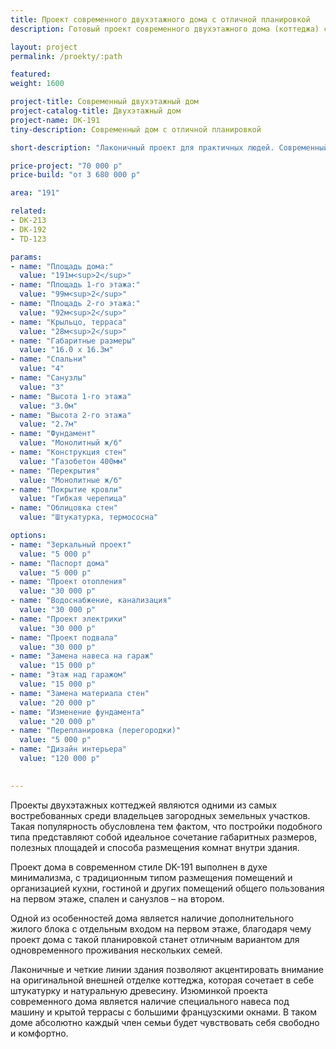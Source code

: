 ```yaml
---
title: Проект современного двухэтажного дома с отличной планировкой
description: Готовый проект современного двухэтажного дома (коттеджа) с отличной планировкой, из кирпича, газобетона или пеноблоков. Площадь&#58; 191 м.кв.

layout: project
permalink: /proekty/:path

featured:
weight: 1600

project-title: Современный двухэтажный дом
project-catalog-title: Двухэтажный дом
project-name: DK-191
tiny-description: Современный дом с отличной планировкой

short-description: "Лаконичный проект для практичных людей. Современный двухэтажный дом общей площадью 191 м<sup>2</sup> облицован штукатуркой и термососной. Навес над парковкой защитит ваш автомобиль от неприятных погодных условий, а небольшая крытая терраса позволит наслаждаться свежим воздухом в любую погоду. Это решение для семьи из нескольких поколений, так как в доме предусмотрен отдельный жилой блок на первом этаже со спальней и ванной комнатой. Кухня изолирована от столовой, поэтому гости, собираясь за праздничным столом, не будут видеть ваших приготовлений."

price-project: "70 000 р"
price-build: "от 3 680 000 р"

area: "191"

related:
- DK-213
- DK-192
- TD-123

params:
- name: "Площадь дома:"
  value: "191м<sup>2</sup>"
- name: "Площадь 1-го этажа:"
  value: "99м<sup>2</sup>"
- name: "Площадь 2-го этажа:"
  value: "92м<sup>2</sup>"
- name: "Крыльцо, терраса"
  value: "28м<sup>2</sup>"
- name: "Габаритные размеры"
  value: "16.0 x 16.3м"
- name: "Спальни"
  value: "4"
- name: "Санузлы"
  value: "3"
- name: "Высота 1-го этажа"
  value: "3.0м"
- name: "Высота 2-го этажа"
  value: "2.7м"
- name: "Фундамент"
  value: "Монолитный ж/б"
- name: "Конструкция стен"
  value: "Газобетон 400мм"
- name: "Перекрытия"
  value: "Монолитные ж/б"
- name: "Покрытие кровли"
  value: "Гибкая черепица"
- name: "Облицовка стен"
  value: "Штукатурка, термососна"

options:
- name: "Зеркальный проект"
  value: "5 000 р"
- name: "Паспорт дома"
  value: "5 000 р"
- name: "Проект отопления"
  value: "30 000 р"
- name: "Водоснабжение, канализация"
  value: "30 000 р"
- name: "Проект электрики"
  value: "30 000 р"
- name: "Проект подвала"
  value: "30 000 р"
- name: "Замена навеса на гараж"
  value: "15 000 р"
- name: "Этаж над гаражом"
  value: "15 000 р"
- name: "Замена материала стен"
  value: "20 000 р"
- name: "Изменение фундамента"
  value: "20 000 р"
- name: "Перепланировка (перегородки)"
  value: "5 000 р"
- name: "Дизайн интерьера"
  value: "120 000 р"

  
---
```

Проекты двухэтажных коттеджей являются одними из самых востребованных среди владельцев загородных земельных участков. Такая популярность обусловлена тем фактом, что постройки подобного типа представляют собой идеальное сочетание габаритных размеров, полезных площадей и способа размещения комнат внутри здания.

Проект дома в современном стиле DK-191 выполнен в духе минимализма, с традиционным типом размещения помещений и организацией кухни, гостиной и других помещений общего пользования на первом этаже, спален и санузлов – на втором.

Одной из особенностей дома является наличие дополнительного жилого блока с отдельным входом на первом этаже, благодаря чему проект дома с такой планировкой станет отличным вариантом для одновременного проживания нескольких семей.

Лаконичные и четкие линии здания позволяют акцентировать внимание на оригинальной внешней отделке коттеджа, которая сочетает в себе штукатурку и натуральную древесину. Изюминкой проекта современного дома является наличие специального навеса под машину и крытой террасы с большими французскими окнами. В таком доме абсолютно каждый член семьи будет чувствовать себя свободно и комфортно.